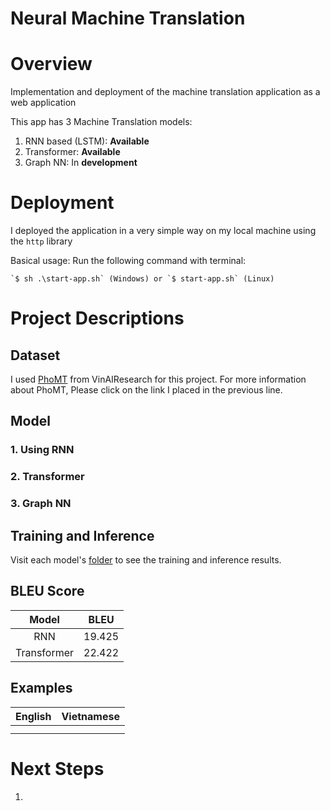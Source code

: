 # Neural Machine Translation

# Overview
Implementation and deployment of the machine translation application as a web application

This app has 3 Machine Translation models:
1. RNN based (LSTM): **Available**
2. Transformer: **Available**
3. Graph NN: In **development**

# Deployment
I deployed the application in a very simple way on my local machine using the `http` library

Basical usage: Run the following command with terminal:

    `$ sh .\start-app.sh` (Windows) or `$ start-app.sh` (Linux) 

# Project Descriptions
## Dataset
I used [PhoMT](https://github.com/VinAIResearch/PhoMT) from VinAIResearch for this project. For more information about PhoMT, Please click on the link I placed in the previous line. 

## Model
### 1. Using RNN

### 2. Transformer 

### 3. Graph NN


## Training and Inference
Visit each model's [folder](thehs/model) to see the training and inference results.

## BLEU Score
|    Model    |  BLEU  |
|:-----------:|:------:|
|     RNN     | 19.425 |
| Transformer | 22.422 |

## Examples
| English | Vietnamese |
|:-------:|:----------:|
|         |            |
|         |            |

# Next Steps
1. 
